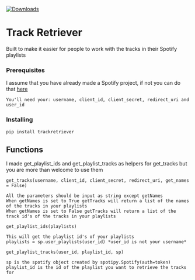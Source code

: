 [![Downloads](https://pepy.tech/badge/trackretriever)](https://pepy.tech/project/trackretriever)
# Track Retriever

Built to make it easier for people to work with the tracks in their Spotify playlists 

### Prerequisites

I assume that you have already made a Spotify project, if not you can do that [here](https://developer.spotify.com/dashboard/)

```
You'll need your: username, client_id, client_secret, redirect_uri and user_id 
```

### Installing

```
pip install trackretriever
``` 

## Functions 

I made get_playlist_ids and get_playlist_tracks as helpers for get_tracks but you are more than welcome to use them

```
get_tracks(username, client_id, client_secret, redirect_uri, get_names = False)

All the parameters should be input as string except getNames
When getNames is set to True getTracks will return a list of the names of the tracks in your playlists
When getNames is set to False getTracks will return a list of the track id's of the tracks in your playlists 
```

```
get_playlist_ids(playlists)

This will get the playlist id's of your playlists 
playlists = sp.user_playlists(user_id) *user_id is not your username* 
```

```
get_playlist_tracks(user_id, playlist_id, sp)

sp is the spotify object created by spotipy.Spotify(auth=token)
playlist_id is the id of the playlist you want to retrieve the tracks for 
```